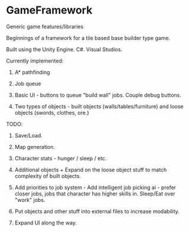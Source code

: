 # GameFramework
Generic game features/libraries

Beginnings of a framework for a tile based base builder type game.

Built using the Unity Engine. C#. Visual Studios.

Currently implemented:

1. A* pathfinding

2. Job queue

3. Basic UI - buttons to queue "build wall" jobs. Couple debug buttons.

4. Two types of objects - built objects (walls/tables/furniture) and loose objects (swords, clothes, ore.)


TODO:

1. Save/Load.

2. Map generation.

3. Character stats - hunger / sleep / etc.

4. Additional objects + Expand on the loose object stuff to match complexity of built objects.

5. Add priorities to job system - Add intelligent job picking ai - prefer closer jobs, jobs that character has higher skills in. Sleep/Eat over "work" jobs.

6. Put objects and other stuff into external files to increase modability.

7. Expand UI along the way.
